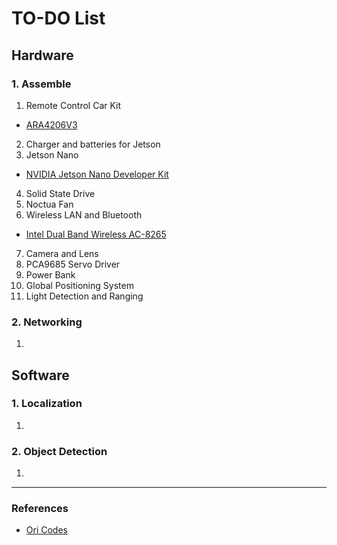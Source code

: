 # TO-DO List

## Hardware

### 1. Assemble

1) Remote Control Car Kit
  - [ARA4206V3](http://rc9.co.kr/product/product_detail.asp?product_number=192300)
2) Charger and batteries for Jetson
3) Jetson Nano
  - [NVIDIA Jetson Nano Developer Kit](https://www.amazon.com/NVIDIA-Jetson-Nano-Developer-945-13450-0000-100/dp/B084DSDDLT/ref=sr_1_3?crid=2GY511YAX2MZV&keywords=jetson+nano+dev+kit&qid=1680478170&sprefix=jetson+nano+dev+kit%2Caps%2C278&sr=8-3)
4) Solid State Drive
5) Noctua Fan
6) Wireless LAN and Bluetooth
  - [Intel Dual Band Wireless AC-8265](https://www.amazon.com/Intel-Dual-Band-Wireless-Ac-8265/dp/B01MZA1AB2/ref=sr_1_3?crid=1EUJXA9R7RF5J&keywords=Intel+Dual+Band+Wireless+AC-8265&qid=1680478205&sprefix=intel+dual+band+wireless+ac-8265%2Caps%2C276&sr=8-3)
7) Camera and Lens
8) PCA9685 Servo Driver
9) Power Bank
10) Global Positioning System
11) Light Detection and Ranging

### 2. Networking

1)

## Software

### 1. Localization

1)

### 2. Object Detection

1)

----

### References
- [Ori Codes](https://ori.codes/software/kernel-hacking/)

